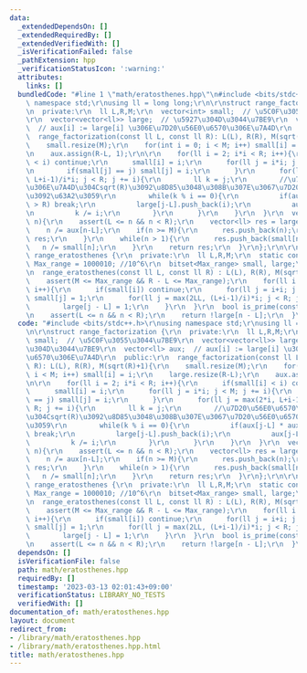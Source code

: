 ```yaml
---
data:
  _extendedDependsOn: []
  _extendedRequiredBy: []
  _extendedVerifiedWith: []
  _isVerificationFailed: false
  _pathExtension: hpp
  _verificationStatusIcon: ':warning:'
  attributes:
    links: []
  bundledCode: "#line 1 \"math/eratosthenes.hpp\"\n#include <bits/stdc++.h>\r\nusing\
    \ namespace std;\r\nusing ll = long long;\r\n\r\nstruct range_factorization {\r\
    \n  private:\r\n  ll L,R,M;\r\n  vector<int> small;  // \u5C0F\u3055\u3044\u7BE9\
    \r\n  vector<vector<ll>> large;  // \u5927\u304D\u3044\u7BE9\r\n  vector<ll> aux;\
    \  // aux[i] := large[i] \u306E\u7D20\u56E0\u6570\u306E\u7A4D\r\n  public:\r\n\
    \  range_factorization(const ll L, const ll R): L(L), R(R), M(sqrt(R)+1){\r\n\
    \    small.resize(M);\r\n    for(int i = 0; i < M; i++) small[i] = i;\r\n    large.resize(R-L);\r\
    \n    aux.assign(R-L, 1);\r\n\r\n    for(ll i = 2; i*i < R; i++){\r\n      if(small[i]\
    \ < i) continue;\r\n      small[i] = i;\r\n      for(ll j = i*i; j < M; j += i){\r\
    \n        if(small[j] == j) small[j] = i;\r\n      }\r\n      for(ll j = max(2*i,\
    \ L+i-1)/i*i; j < R; j += i){\r\n        ll k = j;\r\n        //\u7D20\u56E0\u6570\
    \u306E\u7A4D\u304Csqrt(R)\u3092\u8D85\u3048\u308B\u307E\u3067\u7D20\u56E0\u6570\
    \u3092\u63A2\u3059\r\n        while(k % i == 0){\r\n          if(aux[j-L] * aux[j-L]\
    \ > R) break;\r\n          large[j-L].push_back(i);\r\n          aux[j-L] *= i;\r\
    \n          k /= i;\r\n        }\r\n      }\r\n    }\r\n  }\r\n  vector<ll> factor(ll\
    \ n){\r\n    assert(L <= n && n < R);\r\n    vector<ll> res = large[n - L];\r\n\
    \    n /= aux[n-L];\r\n    if(n >= M){\r\n      res.push_back(n);\r\n      return\
    \ res;\r\n    }\r\n    while(n > 1){\r\n      res.push_back(small[n]);\r\n   \
    \   n /= small[n];\r\n    }\r\n    return res;\r\n  }\r\n};\r\n\r\n\r\n\r\nstruct\
    \ range_eratosthenes {\r\n  private:\r\n  ll L,R,M;\r\n  static constexpr int\
    \ Max_range = 1000010; //10^6\r\n  bitset<Max_range> small, large;\r\n  public:\r\
    \n  range_eratosthenes(const ll L, const ll R) : L(L), R(R), M(sqrt(R)+1){\r\n\
    \    assert(M <= Max_range && R - L <= Max_range);\r\n    for(ll i = 2; i < M;\
    \ i++){\r\n      if(small[i]) continue;\r\n      for(ll j = i+i; j < M; j += i)\
    \ small[j] = 1;\r\n      for(ll j = max(2LL, (L+i-1)/i)*i; j < R; j += i)\r\n\
    \        large[j - L] = 1;\r\n    }\r\n  }\r\n  bool is_prime(const ll n) const{\r\
    \n    assert(L <= n && n < R);\r\n    return !large[n - L];\r\n  }\r\n};\n"
  code: "#include <bits/stdc++.h>\r\nusing namespace std;\r\nusing ll = long long;\r\
    \n\r\nstruct range_factorization {\r\n  private:\r\n  ll L,R,M;\r\n  vector<int>\
    \ small;  // \u5C0F\u3055\u3044\u7BE9\r\n  vector<vector<ll>> large;  // \u5927\
    \u304D\u3044\u7BE9\r\n  vector<ll> aux;  // aux[i] := large[i] \u306E\u7D20\u56E0\
    \u6570\u306E\u7A4D\r\n  public:\r\n  range_factorization(const ll L, const ll\
    \ R): L(L), R(R), M(sqrt(R)+1){\r\n    small.resize(M);\r\n    for(int i = 0;\
    \ i < M; i++) small[i] = i;\r\n    large.resize(R-L);\r\n    aux.assign(R-L, 1);\r\
    \n\r\n    for(ll i = 2; i*i < R; i++){\r\n      if(small[i] < i) continue;\r\n\
    \      small[i] = i;\r\n      for(ll j = i*i; j < M; j += i){\r\n        if(small[j]\
    \ == j) small[j] = i;\r\n      }\r\n      for(ll j = max(2*i, L+i-1)/i*i; j <\
    \ R; j += i){\r\n        ll k = j;\r\n        //\u7D20\u56E0\u6570\u306E\u7A4D\
    \u304Csqrt(R)\u3092\u8D85\u3048\u308B\u307E\u3067\u7D20\u56E0\u6570\u3092\u63A2\
    \u3059\r\n        while(k % i == 0){\r\n          if(aux[j-L] * aux[j-L] > R)\
    \ break;\r\n          large[j-L].push_back(i);\r\n          aux[j-L] *= i;\r\n\
    \          k /= i;\r\n        }\r\n      }\r\n    }\r\n  }\r\n  vector<ll> factor(ll\
    \ n){\r\n    assert(L <= n && n < R);\r\n    vector<ll> res = large[n - L];\r\n\
    \    n /= aux[n-L];\r\n    if(n >= M){\r\n      res.push_back(n);\r\n      return\
    \ res;\r\n    }\r\n    while(n > 1){\r\n      res.push_back(small[n]);\r\n   \
    \   n /= small[n];\r\n    }\r\n    return res;\r\n  }\r\n};\r\n\r\n\r\n\r\nstruct\
    \ range_eratosthenes {\r\n  private:\r\n  ll L,R,M;\r\n  static constexpr int\
    \ Max_range = 1000010; //10^6\r\n  bitset<Max_range> small, large;\r\n  public:\r\
    \n  range_eratosthenes(const ll L, const ll R) : L(L), R(R), M(sqrt(R)+1){\r\n\
    \    assert(M <= Max_range && R - L <= Max_range);\r\n    for(ll i = 2; i < M;\
    \ i++){\r\n      if(small[i]) continue;\r\n      for(ll j = i+i; j < M; j += i)\
    \ small[j] = 1;\r\n      for(ll j = max(2LL, (L+i-1)/i)*i; j < R; j += i)\r\n\
    \        large[j - L] = 1;\r\n    }\r\n  }\r\n  bool is_prime(const ll n) const{\r\
    \n    assert(L <= n && n < R);\r\n    return !large[n - L];\r\n  }\r\n};"
  dependsOn: []
  isVerificationFile: false
  path: math/eratosthenes.hpp
  requiredBy: []
  timestamp: '2023-03-13 02:01:43+09:00'
  verificationStatus: LIBRARY_NO_TESTS
  verifiedWith: []
documentation_of: math/eratosthenes.hpp
layout: document
redirect_from:
- /library/math/eratosthenes.hpp
- /library/math/eratosthenes.hpp.html
title: math/eratosthenes.hpp
---
```


